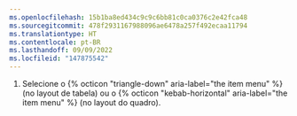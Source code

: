 ```yaml
---
ms.openlocfilehash: 15b1ba8ed434c9c9c6bb81c0ca0376c2e42fca48
ms.sourcegitcommit: 478f2931167988096ae6478a257f492ecaa11794
ms.translationtype: HT
ms.contentlocale: pt-BR
ms.lasthandoff: 09/09/2022
ms.locfileid: "147875542"
---
```

1.  Selecione o {% octicon "triangle-down" aria-label="the item menu" %} (no layout de tabela) ou o {% octicon "kebab-horizontal" aria-label="the item menu" %} (no layout do quadro).